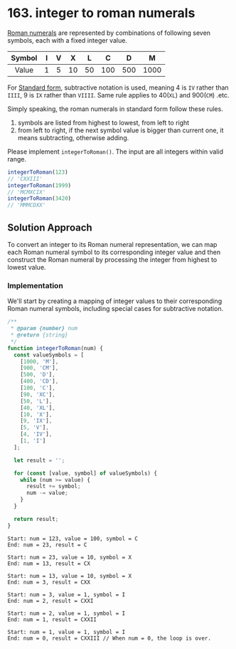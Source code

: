 # 163. integer to roman numerals

[Roman numerals](https://en.wikipedia.org/wiki/Roman_numerals#Standard_form) are represented by combinations of following seven symbols, each with a fixed integer value.

| Symbol |  I   |  V   |  X   |  L   |  C   |  D   |  M   |
| :----: | :--: | :--: | :--: | :--: | :--: | :--: | :--: |
| Value  |  1   |  5   |  10  |  50  | 100  | 500  | 1000 |

For [Standard form](https://en.wikipedia.org/wiki/Roman_numerals#Standard_form), subtractive notation is used, meaning 4 is `IV` rather than `IIII`, 9 is `IX` rather than `VIIII`. Same rule applies to 40(`XL`) and 900(`CM`) .etc.

Simply speaking, the roman numerals in standard form follow these rules.

1. symbols are listed from highest to lowest, from left to right
2. from left to right, if the next symbol value is bigger than current one, it means subtracting, otherwise adding.

Please implement `integerToRoman()`. The input are all integers within valid range.

```js
integerToRoman(123)
// 'CXXIII'
integerToRoman(1999)
// 'MCMXCIX'
integerToRoman(3420)
// 'MMMCDXX'
```

## Solution Approach

To convert an integer to its Roman numeral representation, we can map each Roman numeral symbol to its corresponding integer value and then construct the Roman numeral by processing the integer from highest to lowest value.

### Implementation

We'll start by creating a mapping of integer values to their corresponding Roman numeral symbols, including special cases for subtractive notation.

```js
/**
 * @param {number} num
 * @return {string}
 */
function integerToRoman(num) {
  const valueSymbols = [
    [1000, 'M'],
    [900, 'CM'],
    [500, 'D'],
    [400, 'CD'],
    [100, 'C'],
    [90, 'XC'],
    [50, 'L'],
    [40, 'XL'],
    [10, 'X'],
    [9, 'IX'],
    [5, 'V'],
    [4, 'IV'],
    [1, 'I']
  ];

  let result = '';

  for (const [value, symbol] of valueSymbols) {
    while (num >= value) {
      result += symbol;
      num -= value;
    }
  }

  return result;
}
```



```
Start: num = 123, value = 100, symbol = C
End: num = 23, result = C

Start: num = 23, value = 10, symbol = X
End: num = 13, result = CX

Start: num = 13, value = 10, symbol = X
End: num = 3, result = CXX

Start: num = 3, value = 1, symbol = I
End: num = 2, result = CXXI

Start: num = 2, value = 1, symbol = I
End: num = 1, result = CXXII

Start: num = 1, value = 1, symbol = I
End: num = 0, result = CXXIII // When num = 0, the loop is over.
```

